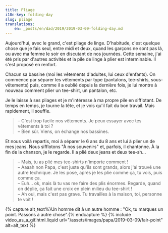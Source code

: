 ```yaml
---
title: Pliage
i18n-key: folding-day
slug: pliage
translations:
    en: _posts/en/dad/2019/2019-03-09-folding-day.md
---
```


Aujourd'hui, avec le grand, c'est pliage de linge. D'habitude, c'est quelque
chose que je fais seul, entre midi et deux, quand les garçons ne sont pas là, ou
avec ma femme le soir en discutant de nos journées. Cette semaine, j'ai été pris
par d'autres activités et la pile de linge à plier est interminable. Il s'est
proposé en renfort.

Chacun sa bassine (moi les vêtements d'adultes, lui ceux d'enfants). On commence
par séparer les vêtements par type (pantalons, tee-shirts, sous-vêtements) puis,
comme il a oublié depuis la dernière fois, je lui montre à nouveau comment plier
un tee-shirt, un pantalon, etc.

Je le laisse à ses pliages et je m'intéresse à ma propre pile en sifflotant. De
temps en temps, je tourne la tête, et je vois qu'il fait du bon travail. Mais
rapidement, il souffle.

> – C'est trop facile nos vêtements. Je peux essayer avec tes vêtements à toi
> ?  
> – Bien sûr. Viens, on échange nos bassines.

Et nous voilà repartis, moi à séparer le 6 ans du 8 ans et lui à plier un de mes
jeans. Nous sifflotons "À nos souvenirs" et, parfois, il chantonne. À la fin de
la chanson, je le regarde. Il a plié deux jeans et deux tee-sh…

> – Mais, tu as plié mes tee-shirts n'importe comment !  
> – Aaaah non Papa, c'est juste qu'ils sont grands, alors j'ai trouvé une autre
> technique. Je les pose, après je les plie comme ça, tu vois, puis comme ça.  
> – Euh… ok, mais là tu vas me faire des plis énormes. Regarde, quand on déplie,
> ça fait une croix en plein milieu du tee-shirt !  
> – Ah oui, mais c'est pas grave. Tu travailles à la maison, toi, personne te
> voit !

{% capture alt_text%}Un homme dit à un autre homme : "Ok, tu marques un point.
Passons à autre chose".{% endcapture %} {% include video_as_a_gif.html.liquid
url="/assets/images/papa/2019-03-09/fair-point"
alt=alt_text
%}
